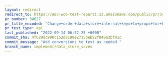 ```yaml
---
layout: redirect
redirect_to: https://a8c-woo-test-reports.s3.amazonaws.com/public/pr/34627/api/index.html
pr_number: 34627
pr_title_encoded: "Change+order+data+store+internal+keys+to+props+for+better+representation"
pr_test_type: api
last_published: "2022-09-14 06:52:25 +0000"
commit_sha: 4f629dc990c152d8198e2735beb82f840a3bf01c
commit_message: "Add conversions to test as needed."
branch_name: implement/data_store_saves
---
```

